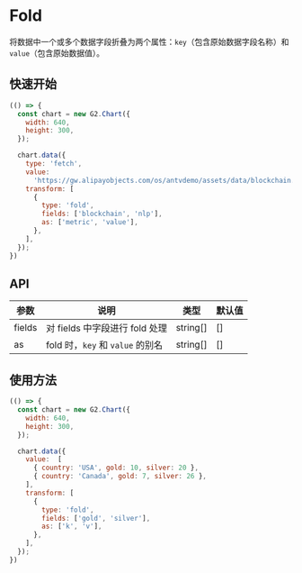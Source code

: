 # Fold

将数据中一个或多个数据字段折叠为两个属性：`key`（包含原始数据字段名称）和`value`（包含原始数据值）。


## 快速开始
```js
(() => {
  const chart = new G2.Chart({
    width: 640,
    height: 300,
  });

  chart.data({
    type: 'fetch',
    value:
      'https://gw.alipayobjects.com/os/antvdemo/assets/data/blockchain.json',
    transform: [
      {
        type: 'fold',
        fields: ['blockchain', 'nlp'],
        as: ['metric', 'value'],
      },
    ],
  });
})
```

## API

| 参数   	| 说明                             	| 类型     	| 默认值 	|
|--------	|----------------------------------	|----------	|--------	|
| fields 	| 对 fields 中字段进行 fold 处理   	| string[] 	| []     	|
| as     	| fold 时，`key` 和 `value` 的别名 	| string[] 	| []     	|


## 使用方法

```js
(() => {
  const chart = new G2.Chart({
    width: 640,
    height: 300,
  });

  chart.data({
    value:  [
      { country: 'USA', gold: 10, silver: 20 },
      { country: 'Canada', gold: 7, silver: 26 },
    ],
    transform: [
      {
        type: 'fold',
        fields: ['gold', 'silver'],
        as: ['k', 'v'],
      },
    ],
  });
})
```
